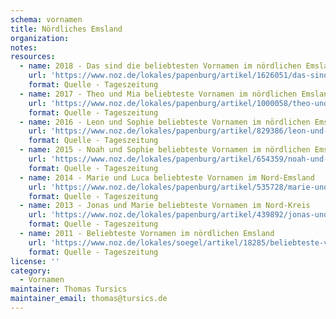 ```yaml
---
schema: vornamen
title: Nördliches Emsland
organization: 
notes: 
resources:
  - name: 2018 - Das sind die beliebtesten Vornamen im nördlichen Emsland
    url: 'https://www.noz.de/lokales/papenburg/artikel/1626051/das-sind-die-beliebtesten-vornamen-im-noerdlichen-emsland'
    format: Quelle - Tageszeitung
  - name: 2017 - Theo und Mia beliebteste Vornamen im nördlichen Emsland
    url: 'https://www.noz.de/lokales/papenburg/artikel/1000058/theo-und-mia-beliebteste-vornamen-im-noerdlichen-emsland'
    format: Quelle - Tageszeitung
  - name: 2016 - Leon und Sophie beliebteste Vornamen im nördlichen Emsland
    url: 'https://www.noz.de/lokales/papenburg/artikel/829386/leon-und-sophie-beliebteste-vornamen-im-noerdlichen-emsland'
    format: Quelle - Tageszeitung
  - name: 2015 - Noah und Sophie beliebteste Vornamen im nördlichen Emsland
    url: 'https://www.noz.de/lokales/papenburg/artikel/654359/noah-und-sophie-beliebteste-vornamen-im-nordlichen-emsland#gallery%260%260%26654359'
    format: Quelle - Tageszeitung
  - name: 2014 - Marie und Luca beliebteste Vornamen im Nord-Emsland
    url: 'https://www.noz.de/lokales/papenburg/artikel/535728/marie-und-luca-beliebteste-vornamen-im-nord-emsland'
    format: Quelle - Tageszeitung
  - name: 2013 - Jonas und Marie beliebteste Vornamen im Nord-Kreis
    url: 'https://www.noz.de/lokales/papenburg/artikel/439892/jonas-und-marie-beliebteste-vornamen-im-nord-kreis'
    format: Quelle - Tageszeitung
  - name: 2011 - Beliebteste Vornamen im nördlichen Emsland
    url: 'https://www.noz.de/lokales/soegel/artikel/18285/beliebteste-vornamen-im-nordlichen-emsland'
    format: Quelle - Tageszeitung
license: ''
category:
  - Vornamen
maintainer: Thomas Tursics
maintainer_email: thomas@tursics.de
---
```

